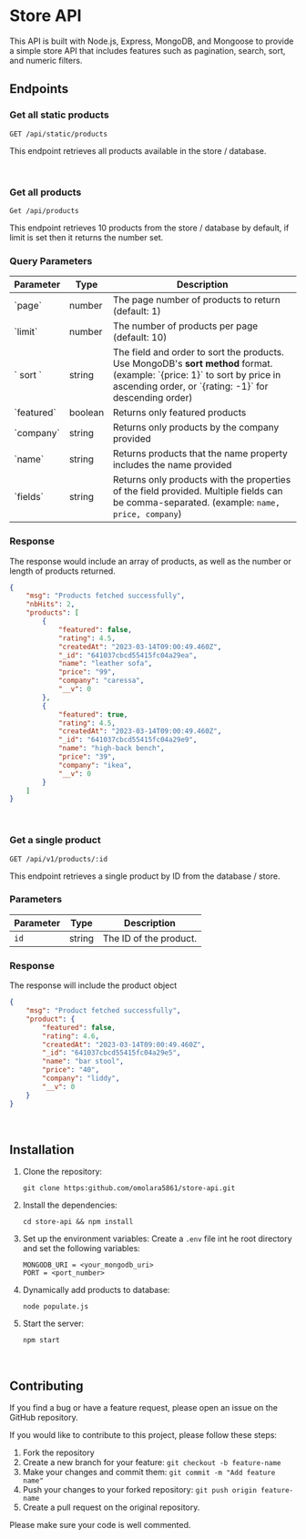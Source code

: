# Store API
This API is built with Node.js, Express, MongoDB, and Mongoose to provide a simple store API that includes features such as pagination, search, sort, and numeric filters.
<br />

## Endpoints

### Get all static products
```
GET /api/static/products
```
This endpoint retrieves all products available in the store / database.

<br />

### Get all products
```
Get /api/products
```
This endpoint retrieves 10 products from the store / database by default, if limit is set then it returns the number set.

### Query Parameters
| Parameter    | Type    | Description                                                                                                                                                                            |
| ------------ | ------- | -------------------------------------------------------------------------------------------------------------------------------------------------------------------------------------- |
| \`page\`     | number  | The page number of products to return (default: 1)                                                                                                                                     |
| \`limit\`    | number  | The number of products per page (default: 10)                                                                                                                                          |
| \` sort \`     | string  | The field and order to sort the products. Use MongoDB's **sort method** format. (example: \`{price: 1}\` to sort by price in ascending order, or \`{rating: -1}\` for descending order) |
| \`featured\` | boolean | Returns only featured products                                                                                                                                                         |
| \`company\`  | string  | Returns only products by the company provided                                                                                                                                          |
| \`name\`     | string  | Returns products that the name property includes the name provided                                                                                                                     |
| \`fields\`   | string  | Returns only products with the properties of the field provided. Multiple fields can be comma-separated. (example: `name, price, company`)                                             |

### Response
The response would include an array of products, as well as the number or length of products returned.

```json
{
    "msg": "Products fetched successfully",
    "nbHits": 2,
    "products": [
        {
            "featured": false,
            "rating": 4.5,
            "createdAt": "2023-03-14T09:00:49.460Z",
            "_id": "641037cbcd55415fc04a29ea",
            "name": "leather sofa",
            "price": "99",
            "company": "caressa",
            "__v": 0
        },
        {
            "featured": true,
            "rating": 4.5,
            "createdAt": "2023-03-14T09:00:49.460Z",
            "_id": "641037cbcd55415fc04a29e9",
            "name": "high-back bench",
            "price": "39",
            "company": "ikea",
            "__v": 0
        }
    ]
}
```
<br />

### Get a single product
```
GET /api/v1/products/:id
```
This endpoint retrieves a single product by ID from the database / store.

### Parameters
| Parameter | Type   | Description            |
|-----------|--------|------------------------|
| `id`      | string | The ID of the product. |

### Response
The response will include the product object

```json
{
    "msg": "Product fetched successfully",
    "product": {
        "featured": false,
        "rating": 4.6,
        "createdAt": "2023-03-14T09:00:49.460Z",
        "_id": "641037cbcd55415fc04a29e5",
        "name": "bar stool",
        "price": "40",
        "company": "liddy",
        "__v": 0
    }
}
```

<br />

## Installation
1. Clone the repository:
   ```
   git clone https:github.com/omolara5861/store-api.git
   ```

2. Install the dependencies:
   ```
   cd store-api && npm install
   ```

3. Set up the environment variables:
   Create a `.env` file int he root directory and set the following variables:
   ```
   MONGODB_URI = <your_mongodb_uri>
   PORT = <port_number>
   ```

4. Dynamically add products to database:
   ```
   node populate.js
   ```

5. Start the server:
   ````
   npm start
   ````


<br />

## Contributing
If you find a bug or have a feature request, please open an issue on the GitHub repository.

If you would like to contribute to this project, please follow these steps:

1. Fork the repository
2. Create a new branch for your feature: `git checkout -b feature-name`
3. Make your changes and commit them: `git commit -m "Add feature name"`
4. Push your changes to your forked repository: `git push origin feature-name`
5. Create a pull request on the original repository.

Please make sure your code is well commented.